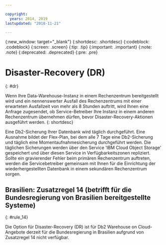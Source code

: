 ```yaml
---

copyright:
  years: 2014, 2019
lastupdated: "2018-11-21"

---
```


<!-- Attribute definitions --> 
{:new_window: target="_blank"}
{:shortdesc: .shortdesc}
{:codeblock: .codeblock}
{:screen: .screen}
{:tip: .tip}
{:important: .important}
{:note: .note}
{:deprecated: .deprecated}
{:pre: .pre}

# Disaster-Recovery (DR)
{: #dr}

Wenn Ihre Data-Warehouse-Instanz in einem Rechenzentrum bereitgestellt wird und ein nennenswerter Ausfall des Rechenzentrums mit einer erwarteten Ausfallzeit von mehr als 8 Stunden auftritt, wird Ihnen eine Anfrage zugesendet, ob Service-Betreiber Ihre Instanz in einem anderen Rechenzentrum übernehmen dürfen, bevor Disaster-Recovery-Aktionen ausgeführt werden.
{: shortdesc}

Eine Db2-Sicherung Ihrer Datenbank wird täglich durchgeführt. Eine Ausnahme bildet der Flex-Plan, bei dem alle 7 Tage eine Db2-Sicherung und täglich eine Momentaufnahmesicherung durchgeführt werden. Die täglichen Sicherungen werden über den Service 'IBM Cloud Object Storage' gespeichert und über diesen Service in Verfügbarkeitszonen repliziert. Sollte ein gravierender Fehler beim primären Rechenzentrum auftreten, werden die Servicebetreiber gemeinsam mit Ihnen für die Einrichtung der wiederhergestellten Datenbank in einem sekundären Rechenzentrum sorgen.

## **Brasilien: Zusatzregel 14** (betrifft für die Bundesregierung von Brasilien bereitgestellte Systeme)
{: #rule_14}

Die Option für Disaster-Recovery (DR) ist für Db2 Warehouse on Cloud-Angebote derzeit für die Bundesregierung in Brasilien aufgrund von Zusatzregel 14 nicht verfügbar.

